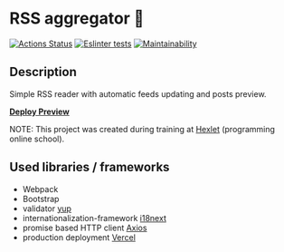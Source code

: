 # RSS aggregator :bookmark_tabs:
[![Actions Status](https://github.com/kyrysh/frontend-project-lvl3/workflows/hexlet-check/badge.svg)](https://github.com/kyrysh/frontend-project-lvl3/actions)
[![Eslinter tests](https://github.com/kyrysh/frontend-project-lvl3/workflows/tests%20lint/badge.svg)](https://github.com/kyrysh/frontend-project-lvl3/actions)
[![Maintainability](https://api.codeclimate.com/v1/badges/9f500cc7d67fe7f0d869/maintainability)](https://codeclimate.com/github/kyrysh/frontend-project-lvl3/maintainability)

## Description
Simple RSS reader with automatic feeds updating and posts preview.

**[Deploy Preview](https://frontend-project-lvl3-seven-gray.vercel.app/)**

NOTE: This project was created during training at [Hexlet](https://ru.hexlet.io) (programming online school).

## Used libraries / frameworks
* Webpack
* Bootstrap
* validator [yup](https://github.com/jquense/yup)
* internationalization-framework [i18next](https://vercel.com/)
* promise based HTTP client [Axios](https://github.com/axios/axios)
* production deployment [Vercel](https://vercel.com/)
